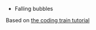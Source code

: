 * Falling bubbles

Based on [the coding train tutorial](https://www.youtube.com/channel/UCvjgXvBlbQiydffZU7m1_aw)
